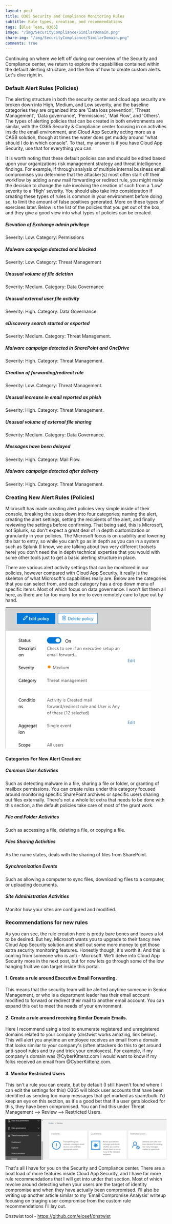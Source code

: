 ```yaml
---
layout: post
title: O365 Security and Compliance Monitoring Rules
subtitle: Rule types, creation, and recommendations
tags: [Blue Team, O365]
image: "/img/SecurityCompliance/SimilarDomain.png"
share-img: "/img/SecurityCompliance/SimilarDomain.png"
comments: true
---
```


Continuing on where we left off during our overview of the Security and Compliance center, we return to explore the capabilities contained within the default alerting structure, and the flow of how to create custom alerts. Let's dive right in.

### Default Alert Rules (Policies)
The alerting structure in both the security center and cloud app security are broken down into High, Medium, and Low severity, and the baseline categories they are organized into are 'Data loss prevention', 'Threat Management', 'Data governance', 'Permissions', 'Mail Flow', and 'Others'. The types of alerting policies that can be created in both environments are similar, with the O365 Security & Compliance center focusing in on activities inside the email environment, and Cloud App Security acting more as a CASB solution, though at times the water does get muddy around "what should I do in which console". To that, my answer is if you have Cloud App Security, use that for everything you can.

It is worth noting that these default policies can and should be edited based upon your organizations risk management strategy and threat intelligence findings. For example, if through analysis of multiple internal business email compromises you determine that the attacker(s) most often start off their workflow by adding a new mail forwarding or redirect rule, you might make the decision to change the rule involving the creation of such from a 'Low' severity to a 'High' severity. You should also take into consideration if creating these types of rules is common in your environment before doing so, to limit the amount of false positives generated. More on these types of exercises later. Below is the list of the policies that you get out of the box, and they give a good view into what types of policies can be created.

##### Elevation of Exchange admin privilege
Severity: Low. Category: Permissions

##### Malware campaign detected and blocked
Severity: Low. Category: Threat Management

##### Unusual volume of file deletion
Severity: Medium. Category: Data Governance

##### Unusual external user file activity
Severity: High. Category: Data Governance

##### eDiscovery search started or exported
Severity: Medium. Category: Threat Management.

##### Malware campaign detected in SharePoint and OneDrive
Severity: High. Category: Threat Management.

##### Creation of forwarding/redirect rule
Severity: Low. Category: Threat Management.

##### Unusual increase in email reported as phish
Severity: High. Category: Threat Management.

##### Unusual volume of external file sharing
Severity: Medium. Category: Data Governance.

##### Messages have been delayed
Severity: High. Category: Mail Flow.

##### Malware campaign detected after delivery
Severity: High. Category: Threat Management.


### Creating New Alert Rules (Policies)
Microsoft has made creating alert policies very simple inside of their console, breaking the steps down into four categories; naming the alert, creating the alert settings, setting the recipients of the alert, and finally reviewing the settings before confirming. That being said, this is Microsoft, not Splunk, so don't expect a great deal of in depth customization or granularity in your policies. The Microsoft focus is on usability and lowering the bar to entry, so while you can't go as in depth as you can in a system such as Splunk (I know, we are talking about two very different toolsets here) you don't need the in depth technical expertise that you would with some other tools just to get a basic alerting structure in place.

There are various alert activity settings that can be monitored in our policies, however compared with Cloud App Security, it really is the skeleton of what Microsoft's capabilities really are. Below are the categories that you can select from, and each category has a drop down menu of specific items. Most of which focus on data governance. I won't list them all here, as there are far too many for me to even remotely care to type out by hand.

<img src="/img/SecurityCompliance/SimilarDomain.png">

#### Categories For New Alert Creation:

##### Common User Activities
Such as detecting malware in a file, sharing a file or folder, or granting of mailbox permissions.
You can create rules under this category focused around monitoring specific SharePoint archives or specific users sharing out files externally. There's not a whole lot extra that needs to be done with this section, a the default policies take care of most of the grunt work.

##### File and Folder Activities
Such as accessing a file, deleting a file, or copying a file.

##### Files Sharing Activities
As the name states, deals with the sharing of files from SharePoint.

##### Synchronization Events
Such as allowing a computer to sync files, downloading files to a computer, or uploading documents.

##### Site Administration Activities
Monitor how your sites are configured and modified.

### Recommendations for new rules
As you can see, the rule creation here is pretty bare bones and leaves a lot to be desired. But hey, Microsoft wants you to upgrade to their fancy new Cloud App Security solution and shell out some more money to get those extra security monitoring features. Honestly though, it's worth it. And this is coming from someone who is anti - Microsoft. We'll delve into Cloud App Security more in the next post, but for now lets go through some of the low hanging fruit we can target inside this portal.

#### 1. Create a rule around Executive Email Forwarding. 
This means that the security team will be alerted anytime someone in Senior Management, or who is a department leader has their email account modified to forward or redirect their mail to another email account. You can expand this out to meet the needs of your environment.

#### 2. Create a rule around receiving Similar Domain Emails. 
Here I recommend using a tool to enumerate registered and unregistered domains related to your company (dnstwist works amazing, link below). This will alert you anytime an employee receives an email from a domain that looks similar to your company's (often attackers do this to get around anti-spoof rules and try and trick your employees). For example, if my company's domain was @CyberKittenz.com I would want to know if my folks received an email from @CyberKiittenz.com.
	
#### 3. Monitor Restricted Users
This isn't a rule you can create, but by default (I still haven't found where I can edit the settings for this) O365 will block user accounts that have been identified as sending too many messages that get marked as spam/bulk. I'd keep an eye on this section, as it's a good bet that if a user gets blocked for this, they have been compromised. You can find this under Threat Management --> Review --> Restricted Users.

<img src="/img/SecurityCompliance/RestrictedUsers.png">


That's all I have for you on the Security and Compliance center. There are a boat load of more features inside Cloud App Security, and I have far more rule recommendations that I will get into under that section. Most of which revolve around detecting when your users are the target of identity compromise and when they have actually been compromised. I'll also be writing up another article similar to my 'Email Compromise Analysis' writeup focusing on triaging user compromise from the custom rule recommendations I'll lay out.

Dnstwist tool - https://github.com/elceef/dnstwist
